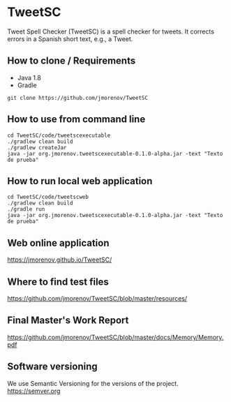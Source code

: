 # TweetSC
Tweet Spell Checker (TweetSC) is a spell checker for tweets. It corrects errors in a Spanish short text, e.g., a Tweet.

## How to clone / Requirements

- Java 1.8
- Gradle

```
git clone https://github.com/jmorenov/TweetSC
```

## How to use from command line
```
cd TweetSC/code/tweetscexecutable
./gradlew clean build
./gradlew createJar
java -jar org.jmorenov.tweetscexecutable-0.1.0-alpha.jar -text "Texto de prueba"
```

## How to run local web application
```
cd TweetSC/code/tweetscweb
./gradlew clean build
./gradle run
java -jar org.jmorenov.tweetscexecutable-0.1.0-alpha.jar -text "Texto de prueba"
```

## Web online application

https://jmorenov.github.io/TweetSC/

## Where to find test files

https://github.com/jmorenov/TweetSC/blob/master/resources/

## Final Master's Work Report

https://github.com/jmorenov/TweetSC/blob/master/docs/Memory/Memory.pdf

## Software versioning

We use Semantic Versioning for the versions of the project. https://semver.org